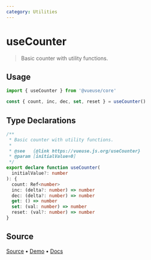 ```yaml
---
category: Utilities
---
```


<!--DEMO_STARTS-->
<script setup>
import Demo from './demo.vue'
</script>
<DemoContainer><Demo/></DemoContainer>
<!--DEMO_ENDS-->

<!--HEAD_STARTS--><!--HEAD_ENDS-->


# useCounter

> Basic counter with utility functions.

## Usage

```js
import { useCounter } from '@vueuse/core'

const { count, inc, dec, set, reset } = useCounter()
```


<!--FOOTER_STARTS-->
## Type Declarations

```typescript
/**
 * Basic counter with utility functions.
 *
 * @see   {@link https://vueuse.js.org/useCounter}
 * @param [initialValue=0]
 */
export declare function useCounter(
  initialValue?: number
): {
  count: Ref<number>
  inc: (delta?: number) => number
  dec: (delta?: number) => number
  get: () => number
  set: (val: number) => number
  reset: (val?: number) => number
}
```

## Source

[Source](https://github.com/antfu/vueuse/blob/master/packages/shared/useCounter/index.ts) • [Demo](https://github.com/antfu/vueuse/blob/master/packages/shared/useCounter/demo.vue) • [Docs](https://github.com/antfu/vueuse/blob/master/packages/shared/useCounter/index.md)


<!--FOOTER_ENDS-->